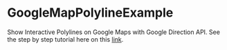 # GoogleMapPolylineExample
Show Interactive Polylines on Google Maps with Google Direction API.
See the step by step tutorial here on this [link](https://ahsensaeed.com/android-google-maps-direction-api-show-interactive-polylines/).
